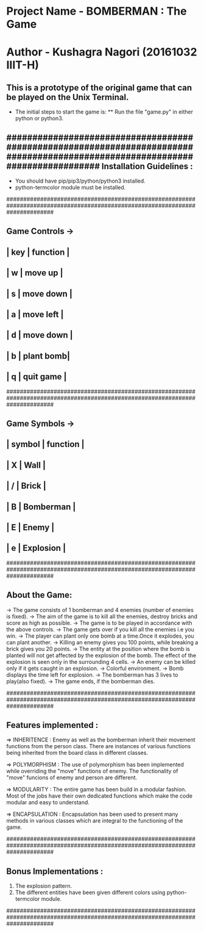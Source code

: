 # Project Name - BOMBERMAN : The Game
# Author - Kushagra Nagori (20161032 IIIT-H)

## This is a prototype of the original game that can be played on the Unix Terminal.

* The initial steps to start the game is:
 ** Run the file "game.py" in either python or python3.

##############################################################################################################################
 Installation Guidelines :
---------------------------
- You should have pip/pip3/python/python3 installed.
- python-termcolor module must be installed.

##############################################################################################################################

Game Controls ->
 -------------------
 | key | function  |
 -------------------
 |  w  | move up   |
 -------------------
 |  s  | move down |
 -------------------
 |  a  | move left |
 -------------------
 |  d  | move down |
 -------------------
 |  b  | plant bomb|
 -------------------
 |  q  | quit game |
 -------------------

##############################################################################################################################

 Game Symbols ->
  -----------------------
  |  symbol |  function |
  -----------------------
  |    X    |    Wall   |
  -----------------------
  |    /    |   Brick   |
  -----------------------
  |    B    | Bomberman |
  -----------------------
  |    E    |   Enemy   |
  -----------------------
  |    e    | Explosion |
  -----------------------

##############################################################################################################################

 About the Game:
-----------------
 -> The game consists of 1 bomberman and 4 enemies (number of enemies is fixed).
 -> The aim of the game is to kill all the enemies, destroy bricks and score as high as possible.
 -> The game is to be played in accordance with the above controls.
 -> The game gets over if you kill all the enemies i.e you win.
 -> The player can plant only one bomb at a time.Once it explodes, you can plant another.
 -> Killing an enemy gives you 100 points, while breaking a brick gives you 20 points.
 -> The entity at the position where the bomb is planted will not get affected by the explosion of the bomb.
    The effect of the explosion is seen only in the surrounding 4 cells.
 -> An enemy can be killed only if it gets caught in an explosion.
 -> Colorful environment.
 -> Bomb displays the time left for explosion.
 -> The bomberman has 3 lives to play(also fixed).
 -> The game ends, if the bomberman dies.

##############################################################################################################################

 Features implemented :
------------------------
=> INHERITENCE :
   Enemy as well as the bomberman inherit their movement functions from the person class. There are instances of various functions being inherited from the board class in different classes.

=> POLYMORPHISM :
   The use of polymorphism has been implemented while overriding the "move" functions of enemy.
   The functionality of "move" funcions of enemy and person are different.

=> MODULARITY :
   The entire game has been build in a modular fashion. Most of the jobs have their own dedicated functions which make the code modular and easy to understand.

=> ENCAPSULATION :
   Encapsulation has been used to present many methods in various classes which are integral to the functioning of the game.

##############################################################################################################################

 Bonus Implementations :
-------------------------
1. The explosion pattern.
2. The different entities have been given different colors using python-termcolor module.

##############################################################################################################################
